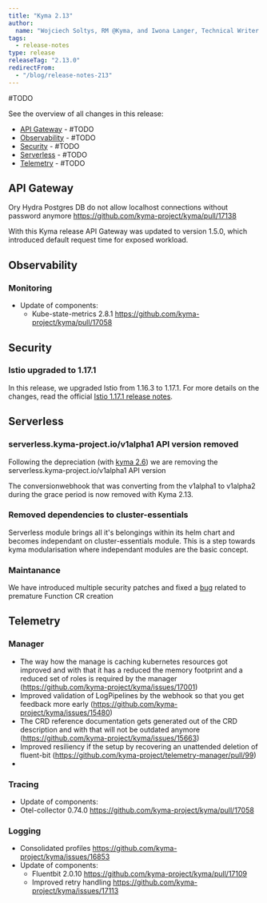 ```yaml
---
title: "Kyma 2.13"
author:
  name: "Wojciech Soltys, RM @Kyma, and Iwona Langer, Technical Writer @Kyma"
tags:
  - release-notes 
type: release 
releaseTag: "2.13.0"
redirectFrom:
  - "/blog/release-notes-213"
---
```


#TODO

<!-- overview -->

See the overview of all changes in this release:

- [API Gateway](#api-gateway) - #TODO
- [Observability](#observability) -  #TODO 
- [Security](#security) - #TODO
- [Serverless](#serverless) - #TODO
- [Telemetry](#telemetry) - #TODO


## API Gateway
Ory Hydra Postgres DB do not allow localhost connections without password anymore https://github.com/kyma-project/kyma/pull/17138

With this Kyma release API Gateway was updated to version 1.5.0, which introduced default request time for exposed workload.


## Observability

### Monitoring

- Update of components:
    - Kube-state-metrics 2.8.1 https://github.com/kyma-project/kyma/pull/17058


## Security

### Istio upgraded to 1.17.1

In this release, we upgraded Istio from 1.16.3 to 1.17.1. For more details on the changes, read the official [Istio 1.17.1 release notes](https://istio.io/latest/news/releases/1.17.x/announcing-1.17/upgrade-notes/).


## Serverless

###  serverless.kyma-project.io/v1alpha1 API version removed

Following the  depreciation (with [kyma 2.6](https://kyma-project.io/blog/2022/8/25/release-notes-26/#serverless)) we are removing the serverless.kyma-project.io/v1alpha1 API version

The conversionwebhook that was converting from the v1alpha1 to v1alpha2 during the grace period is now removed with Kyma 2.13.

### Removed dependencies to cluster-essentials

Serverless module brings all it's belongings within its helm chart and becomes independant on  cluster-essentials module.
This is a step towards kyma modularisation where independant modules are the basic concept.

### Maintanance

We have introduced multiple security patches and fixed a [bug](https://github.com/kyma-project/kyma/issues/17147) related to premature Function CR creation


## Telemetry

### Manager
- The way how the manage is caching kubernetes resources got improved and with that it has a reduced the memory footprint and a reduced set of roles is required by the manager (https://github.com/kyma-project/kyma/issues/17001)
- Improved validation of LogPipelines by the webhook so that you get feedback more early (https://github.com/kyma-project/kyma/issues/15480)
- The CRD reference documentation gets generated out of the CRD description and with that will not be outdated anymore (https://github.com/kyma-project/kyma/issues/15663)
- Improved resiliency if the setup by recovering an unattended deletion of fluent-bit  (https://github.com/kyma-project/telemetry-manager/pull/99)
-
### Tracing
- Update of components:
- Otel-collector 0.74.0 https://github.com/kyma-project/kyma/pull/17058

### Logging
- Consolidated profiles https://github.com/kyma-project/kyma/issues/16853
- Update of components:
    - Fluentbit 2.0.10 https://github.com/kyma-project/kyma/pull/17109
    - Improved retry handling https://github.com/kyma-project/kyma/issues/17113